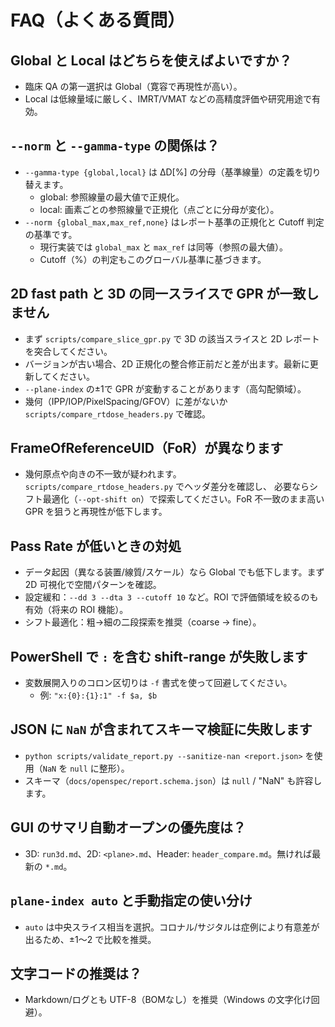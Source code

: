 # FAQ（よくある質問）

## Global と Local はどちらを使えばよいですか？
- 臨床 QA の第一選択は Global（寛容で再現性が高い）。
- Local は低線量域に厳しく、IMRT/VMAT などの高精度評価や研究用途で有効。

## `--norm` と `--gamma-type` の関係は？
- `--gamma-type {global,local}` は ΔD[%] の分母（基準線量）の定義を切り替えます。
  - global: 参照線量の最大値で正規化。
  - local: 画素ごとの参照線量で正規化（点ごとに分母が変化）。
- `--norm {global_max,max_ref,none}` はレポート基準の正規化と Cutoff 判定の基準です。
  - 現行実装では `global_max` と `max_ref` は同等（参照の最大値）。
  - Cutoff（%）の判定もこのグローバル基準に基づきます。

## 2D fast path と 3D の同一スライスで GPR が一致しません
- まず `scripts/compare_slice_gpr.py` で 3D の該当スライスと 2D レポートを突合してください。
- バージョンが古い場合、2D 正規化の整合修正前だと差が出ます。最新に更新してください。
- `--plane-index` の±1で GPR が変動することがあります（高勾配領域）。
- 幾何（IPP/IOP/PixelSpacing/GFOV）に差がないか `scripts/compare_rtdose_headers.py` で確認。

## FrameOfReferenceUID（FoR）が異なります
- 幾何原点や向きの不一致が疑われます。`scripts/compare_rtdose_headers.py` でヘッダ差分を確認し、
  必要ならシフト最適化（`--opt-shift on`）で探索してください。FoR 不一致のまま高い GPR を狙うと再現性が低下します。

## Pass Rate が低いときの対処
- データ起因（異なる装置/線質/スケール）なら Global でも低下します。まず 2D 可視化で空間パターンを確認。
- 設定緩和：`--dd 3 --dta 3 --cutoff 10` など。ROI で評価領域を絞るのも有効（将来の ROI 機能）。
- シフト最適化：粗→細の二段探索を推奨（coarse → fine）。

## PowerShell で `:` を含む shift-range が失敗します
- 変数展開入りのコロン区切りは `-f` 書式を使って回避してください。
  - 例: `"x:{0}:{1}:1" -f $a, $b`

## JSON に `NaN` が含まれてスキーマ検証に失敗します
- `python scripts/validate_report.py --sanitize-nan <report.json>` を使用（`NaN` を `null` に整形）。
- スキーマ（`docs/openspec/report.schema.json`）は `null` / "NaN" も許容します。

## GUI のサマリ自動オープンの優先度は？
- 3D: `run3d.md`、2D: `<plane>.md`、Header: `header_compare.md`。無ければ最新の `*.md`。

## `plane-index auto` と手動指定の使い分け
- `auto` は中央スライス相当を選択。コロナル/サジタルは症例により有意差が出るため、±1〜2 で比較を推奨。

## 文字コードの推奨は？
- Markdown/ログとも UTF-8（BOMなし）を推奨（Windows の文字化け回避）。

